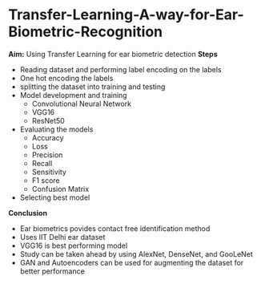 # Transfer-Learning-A-way-for-Ear-Biometric-Recognition

**Aim:** Using Transfer Learning for ear biometric detection
**Steps**
* Reading dataset and performing label encoding on the labels
* One hot encoding the labels
* splitting the dataset into training and testing
* Model development and training
  * Convolutional Neural Network
  * VGG16
  * ResNet50
* Evaluating the models
  * Accuracy
  * Loss
  * Precision
  * Recall
  * Sensitivity
  * F1 score
  * Confusion Matrix
* Selecting best model

**Conclusion**
* Ear biometrics povides contact free identification method
* Uses IIT Delhi ear dataset
* VGG16 is best performing model
* Study can be taken ahead by using AlexNet, DenseNet, and GooLeNet
* GAN and Autoencoders can be used for augmenting the dataset for better performance
